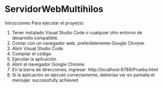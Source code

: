 # ServidorWebMultihilos
Intrucciones Para ejecutar el proyecto

1. Tener instalado Visual Studio Code o cualquier otro entorno de desarrollo compatible.
2. Contar con un navegador web, preferiblemente Google Chrome.
3. Abrir Visual Studio Code.
4. Compilar el código
5. Ejecutar la aplicación
6. Abrir el navegador Google Chrome.
7. En la barra de direcciones, ingresar: http://localhost:6789/Prueba.html
8. Si la aplicación se ejecutó correctamente, deberías ver en pantalla el mensaje: successfully achieved
